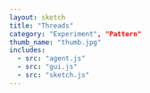```yaml
---
layout: sketch
title: "Threads" 
category: "Experiment", "Pattern" 
thumb_name: "thumb.jpg"
includes:
  - src: "agent.js"
  - src: "gui.js"
  - src: "sketch.js"
---
```


<!-- 

  You can change the title, category and thumb as you like 
  (just make sure the folder contain a jpg for the thumb with the correct name)
  Do not change the first line "layout: sketch"

  If you need to customize this html page:
    1) delete the line "layout: sketch"
    2) copy the content of "/_layouts/sketch.html" below. 
    Make sure to leave one line of space between the markup above and the html code

-->